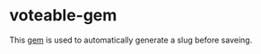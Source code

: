 voteable-gem
============

This [gem](https://rubygems.org/gems/sluggable_th) is used to automatically generate a slug before saveing.



